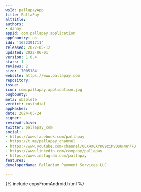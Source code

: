 ```yaml
---
wsId: pallapayApp
title: PallaPay
altTitle: 
authors:
- danny
appId: com.pallapay.application
appCountry: us
idd: '1622391711'
released: 2022-05-12
updated: 2022-06-01
version: 1.0.4
stars: 1
reviews: 2
size: '7005184'
website: https://www.pallapay.com
repository: 
issue: 
icon: com.pallapay.application.jpg
bugbounty: 
meta: obsolete
verdict: custodial
appHashes: 
date: 2024-05-24
signer: 
reviewArchive: 
twitter: pallapay_com
social:
- https://www.facebook.com/pallapay
- https://t.me/pallapay_channel
- https://www.youtube.com/channel/UCX4X0XYn89ziMVDsUHWr77Q
- https://www.linkedin.com/company/pallapay
- https://www.instagram.com/pallapay
features: 
developerName: Palladium Payment Services LLC

---
```


{% include copyFromAndroid.html %}
